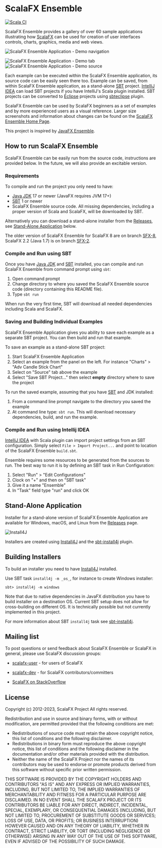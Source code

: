 ScalaFX Ensemble
================

[![Scala CI](https://github.com/scalafx/scalafx-ensemble/actions/workflows/scala.yml/badge.svg)](https://github.com/scalafx/scalafx-ensemble/actions/workflows/scala.yml)

ScalaFX Ensemble provides a gallery of over 60 sample applications illustrating how
[ScalaFX] can be used for creation of user interfaces controls, charts, graphics, media and web views.

![ScalaFX Ensemble Application - Demo navigation](http://scalafx.github.io/scalafx-ensemble/images/ScalaFX_Ensemble-grid-50p.png)

![ScalaFX Ensemble Application - Demo tab](http://scalafx.github.io/scalafx-ensemble/images/ScalaFX_Ensemble-demo-50p.png)
![ScalaFX Ensemble Application - Demo source](http://scalafx.github.io/scalafx-ensemble/images/ScalaFX_Ensemble-source-50p.png)

Each example can be executed within the ScalaFX Ensemble application, its source code can be easily seen there too.
Example can be saved, from within ScalaFX Ensemble application, as a stand-alone [SBT] project. [IntelliJ IDEA] can load
SBT projects if you have IntelliJ's Scala plugin installed. SBT projects can be converted to [Eclipse] projects
using [sbteclipse] plugin.

ScalaFX Ensemble can be used by ScalaFX beginners as a set of examples and by more experienced users as a visual
reference. Larger size screenshots and information about changes can be found on the
[ScalaFX Ensemble Home Page].

This project is inspired by [JavaFX Ensemble].

How to run ScalaFX Ensemble
---------------------------

ScalaFX Ensemble can be easily run from the source code, instructions are provided below.
In the future, we will also provide an excitable version.

### Requirements ###

To compile and run the project you only need to have:

* [Java JDK] 17 or newer (JavaFX requires JVM 17+)
* [SBT] 1 or newer
* ScalaFX Ensemble source code. All missing dependencies, including a proper version of Scala and ScalaFX, will be
  downloaded by SBT.

Alternatively you can download a stand-alone installer from the [Releases], see [Stand-Alone Application](#stand-alone-application) below.

The older version of ScalaFX Ensemble for ScalaFX 8 are on branch [SFX-8](https://github.com/scalafx/scalafx-ensemble/tree/SFX-8), ScalaFX 2.2 (Java 1.7) is on branch
[SFX-2](https://github.com/scalafx/scalafx-ensemble/tree/SFX-2).

### Compile and Run using SBT ###

Once you have [Java JDK] and [SBT] installed, you can compile and run ScalaFX Ensemble from command prompt using `sbt`:

1. Open command prompt
2. Change directory to where you saved the ScalaFX Ensemble source code (directory containing this README file).
3. Type `sbt run`

When run the very first time, SBT will download all needed dependencies including Scala and ScalaFX.

### Saving and Building Individual Examples

ScalaFX Ensemble Application gives you ability to save each example as a separate SBT project. You can then build and run that example.

To save an example as a stand-alone SBT project:  

1. Start ScalaFX Ensemble Application
2. Select an example from the panel on the left. For instance "Charts" > "Adv Candle Stick Chart"
3. Select on "Source" tab above the example
4. Select "Save SBT Project..." then select **empty** directory where to save the project

To run the saved example, assuming that you have [SBT] and JDK installed:

1. From a command line prompt navigate to the directory you saved the example
2. At command line type: `sbt run`. This will download necessary dependencies, build, and run the example.
 

### Compile and Run using Intellij IDEA ###

[IntelliJ IDEA] with Scala plugin can import project settings from an SBT configuration. Simply
select `File > Import Project...` and point to location of the ScalaFX Ensemble `build.sbt`.

Ensemble requires some resources to be generated from the sources to run. The best way to run it is by defining an SBT
task in Run Configuration:
1. Select "Run" > "Edit Configurations"
2. Clock on "+" and then on "SBT task"
3. Give it a name "Ensemble"
3. In "Task" field type "run" and click OK

Stand-Alone Application
-----------------------

Installer for a stand-alone version of ScalaFX Ensemble Application are available for Windows, macOS, and Linux from
the [Releases] page.

![Install4J](https://www.ej-technologies.com/images/product_banners/install4j_medium.png)

Installers are created using [Install4J] and the [sbt-install4j] plugin.

Building Installers
-------------------
To build an installer you need to have [Install4J] installed. 

Use SBT task `install4j -m _os_`, for instance to create Windows installer:

```
sbt> install4j -m windows
```

Note that due to native dependencies in JavaFX distribution you have to build installer on a destination OS. Current SBT setup does not allow for cross-building on different OS. It is technically possible but not currently implemented in this project.

For more information about SBT `install4j` task see [sbt-install4j].

Mailing list
------------

To post questions or send feedback about ScalaFX Ensemble or ScalaFX in general, please use ScalaFX discussion groups:

* [scalafx-user] - for users of ScalaFX

* [scalafx-dev] - for ScalaFX contributors/committers

* [ScalaFX on StackOverflow](https://stackoverflow.com/questions/tagged/scalafx) 


License
-------

Copyright (c) 2012-2023, ScalaFX Project
All rights reserved.

Redistribution and use in source and binary forms, with or without
modification, are permitted provided that the following conditions are met:
* Redistributions of source code must retain the above copyright
notice, this list of conditions and the following disclaimer.
* Redistributions in binary form must reproduce the above copyright
notice, this list of conditions and the following disclaimer in the
documentation and/or other materials provided with the distribution.
* Neither the name of the ScalaFX Project nor the
names of its contributors may be used to endorse or promote products
derived from this software without specific prior written permission.

THIS SOFTWARE IS PROVIDED BY THE COPYRIGHT HOLDERS AND CONTRIBUTORS "AS IS" AND
ANY EXPRESS OR IMPLIED WARRANTIES, INCLUDING, BUT NOT LIMITED TO, THE IMPLIED
WARRANTIES OF MERCHANTABILITY AND FITNESS FOR A PARTICULAR PURPOSE ARE
DISCLAIMED. IN NO EVENT SHALL THE SCALAFX PROJECT OR ITS CONTRIBUTORS BE LIABLE
FOR ANY DIRECT, INDIRECT, INCIDENTAL, SPECIAL, EXEMPLARY, OR CONSEQUENTIAL
DAMAGES (INCLUDING, BUT NOT LIMITED TO, PROCUREMENT OF SUBSTITUTE GOODS OR
SERVICES; LOSS OF USE, DATA, OR PROFITS; OR BUSINESS INTERRUPTION) HOWEVER CAUSED
AND ON ANY THEORY OF LIABILITY, WHETHER IN CONTRACT, STRICT LIABILITY, OR TORT
(INCLUDING NEGLIGENCE OR OTHERWISE) ARISING IN ANY WAY OUT OF THE USE OF THIS
SOFTWARE, EVEN IF ADVISED OF THE POSSIBILITY OF SUCH DAMAGE.

[Apache2]: https://www.apache.org/licenses/LICENSE-2.0.html
[Eclipse]: http://www.eclipse.org/
[Install4J]: https://www.ej-technologies.com/products/install4j/overview.html
[IntelliJ IDEA]: http://www.jetbrains.com/idea/
[Java JDK]: http://www.oracle.com/technetwork/java/javase/downloads/index.html
[JavaFX Ensemble]: http://www.oracle.com/technetwork/java/javafx/samples/index.html
[sbt-install4j]: https://github.com/jpsacha/sbt-install4j
[sbteclipse]: https://github.com/sbt/sbteclipse
[SBT]: http://www.scala-sbt.org/

[ScalaFX]: http://scalafx.org
[scalafx-dev]: https://groups.google.com/forum/?fromgroups#!forum/scalafx-dev
[scalafx-user]: https://groups.google.com/forum/?fromgroups#!forum/scalafx-users
[ScalaFX Ensemble Home Page]: http://scalafx.github.io/scalafx-ensemble/
[Releases]: https://github.com/scalafx/scalafx-ensemble/releases

